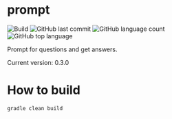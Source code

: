 # prompt
![Build](https://github.com/trevorism/prompt/actions/workflows/deploy.yml/badge.svg)
![GitHub last commit](https://img.shields.io/github/last-commit/trevorism/prompt)
![GitHub language count](https://img.shields.io/github/languages/count/trevorism/prompt)
![GitHub top language](https://img.shields.io/github/languages/top/trevorism/prompt)

Prompt for questions and get answers.

Current version: 0.3.0

# How to build
`gradle clean build`

